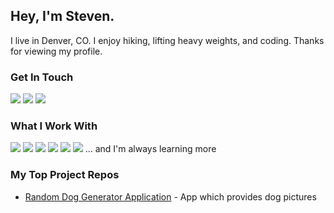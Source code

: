 ## Hey, I'm Steven. 
I live in Denver, CO. I enjoy hiking, lifting heavy weights, and coding.  Thanks for viewing my profile.

### Get In Touch
<a href="mailto:stevenkosanke2@gmail.com"><img src="https://img.shields.io/badge/Gmail-EA4335?style=for-the-badge&logo=gmail&logoColor=white"></a> 
<a href="https://www.linkedin.com/in/stevenkosanke/"><img src="https://img.shields.io/badge/LinkedIn-0A66C2?style=for-the-badge&logo=linkedin&logoColor=white"></a> 
<a href="https://skosanke1.github.io/portfolio"><img src="https://img.shields.io/badge/portfolio-222222?style=for-the-badge"></a> 

### What I Work With
<img src="https://img.shields.io/badge/Java-3A75B0?style=for-the-badge"> <img src="https://img.shields.io/badge/JavaScript-F0DB4F?style=for-the-badge&logo=javascript&logoColor=black"> <img src="https://img.shields.io/badge/Node.js-5FA04E?style=for-the-badge&logo=node.js&logoColor=white"> <img src="https://img.shields.io/badge/HTML5-E54C21?style=for-the-badge&logo=html5&logoColor=white"> <img src="https://img.shields.io/badge/CSS3-214CE5?style=for-the-badge&logo=css3&logoColor=white"> <img src="https://img.shields.io/badge/React-20232A?style=for-the-badge&logo=react&logoColor=61DAFB">
... and I'm always learning more

### My Top Project Repos
* <a href="https://github.com/skosanke1/dogApp">Random Dog Generator Application</a> - App which provides dog pictures
